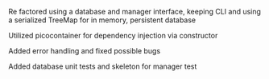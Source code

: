 Re factored using a database and manager interface, 
keeping CLI and using a serialized TreeMap for in memory, persistent database

Utilized picocontainer for dependency injection via constructor

Added error handling and fixed possible bugs

Added database unit tests and skeleton for manager test